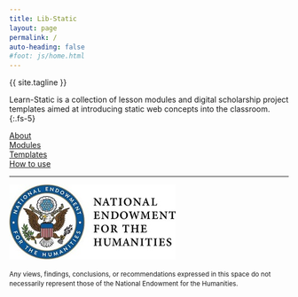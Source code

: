 ```yaml
---
title: Lib-Static
layout: page
permalink: /
auto-heading: false
#foot: js/home.html
---
```


<div class="h2 mb-4">{{ site.tagline }}</div>

Learn-Static is a collection of lesson modules and digital scholarship project templates aimed at introducing static web concepts into the classroom.
{:.fs-5}

<!--
<div class="text-center">
    <a class="btn btn-primary btn-lg" href="{{ '/about/' | relative_url }}">About</a>
    <a class="btn btn-success btn-lg text-white" href="{{ '/modules/' | relative_url }}">Modules</a>
    <a class="btn btn-warning btn-lg text-white" href="{{ '/templates/' | relative_url }}">Templates</a>
    <a class="btn btn-info btn-lg text-white" href="{{ '/howto/' | relative_url }}">How to use</a>
</div>
-->

<div class="row row-cols-1 row-cols-md-2 mt-3 mb-4 g-2">
    <div class="col">
        <div class="card h-100 bg-primary">
            <div class="card-body text-center py-5">
                <a href="{{ '/about/' | relative_url }}" class="stretched-link text-white h1">About</a>
            </div>
        </div>
    </div>
    <div class="col">
        <div class="card h-100 bg-success">
            <div class="card-body text-center py-5">
                <a href="{{ '/modules/' | relative_url }}" class="stretched-link text-white h1">Modules</a>
            </div>
        </div>
    </div>
    <div class="col">
        <div class="card h-100 bg-warning">
            <div class="card-body text-center py-5">
                <a href="{{ '/templates/' | relative_url }}" class="stretched-link text-white h1">Templates</a>
            </div>
        </div>
    </div>
    <div class="col">
        <div class="card h-100 bg-info">
            <div class="card-body text-center py-5">
                <a href="{{ '/howto/' | relative_url }}" class="stretched-link text-white h1">How to use</a>
            </div>
        </div>
    </div>
</div>

<hr>

<div class="row my-4 align-items-center">
    <div class="col-md-4">
        <a href="https://www.neh.gov/" target="_blank" rel="noopener">
            <img src="/assets/img/neh-logo-small.jpg" alt="A blue circle surrounding a bald eagle on the National Endowment for the Humanities seal" class="img-fluid">
        </a>
    </div>
    <div class="col-md-8">
        <p><small>Any views, findings, conclusions, or recommendations expressed in this space do not necessarily represent those of the National Endowment for the Humanities.</small></p>
    </div>
</div>

<!--
<div class="text-center my-5">
<a href="{{ '/browse/' | relative_url }}" class="btn btn-lg btn-outline-light text-dark h3">Or Browse Everything...</a>
</div>
-->